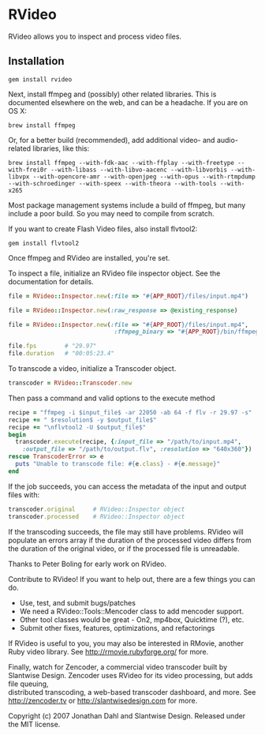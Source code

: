 # RVideo

RVideo allows you to inspect and process video files.


## Installation

`gem install rvideo`

Next, install ffmpeg and (possibly) other related libraries. This is
documented elsewhere on the web, and can be a headache. If you are on OS X:

`brew install ffmpeg`

Or, for a better build (recommended), add additional video- and audio-related
libraries, like this:

`brew install ffmpeg --with-fdk-aac --with-ffplay --with-freetype --with-frei0r --with-libass --with-libvo-aacenc --with-libvorbis --with-libvpx --with-opencore-amr --with-openjpeg --with-opus --with-rtmpdump --with-schroedinger --with-speex --with-theora --with-tools --with-x265`

Most package management systems include a build of ffmpeg, but many include a
poor build. So you may need to compile from scratch.

If you want to create Flash Video files, also install flvtool2:

`gem install flvtool2`

Once ffmpeg and RVideo are installed, you're set.

To inspect a file, initialize an RVideo file inspector object. See the
documentation for details.

```ruby
file = RVideo::Inspector.new(:file => "#{APP_ROOT}/files/input.mp4")

file = RVideo::Inspector.new(:raw_response => @existing_response)

file = RVideo::Inspector.new(:file => "#{APP_ROOT}/files/input.mp4",
                              :ffmpeg_binary => "#{APP_ROOT}/bin/ffmpeg")

file.fps        # "29.97"
file.duration   # "00:05:23.4"
```

To transcode a video, initialize a Transcoder object.

```ruby
transcoder = RVideo::Transcoder.new
```

Then pass a command and valid options to the execute method

```ruby
recipe = "ffmpeg -i $input_file$ -ar 22050 -ab 64 -f flv -r 29.97 -s"
recipe += " $resolution$ -y $output_file$"
recipe += "\nflvtool2 -U $output_file$"
begin
  transcoder.execute(recipe, {:input_file => "/path/to/input.mp4",
    :output_file => "/path/to/output.flv", :resolution => "640x360"})
rescue TranscoderError => e
  puts "Unable to transcode file: #{e.class} - #{e.message}"
end
```

If the job succeeds, you can access the metadata of the input and output
files with:

```ruby
transcoder.original     # RVideo::Inspector object
transcoder.processed    # RVideo::Inspector object
```

If the transcoding succeeds, the file may still have problems. RVideo
will populate an errors array if the duration of the processed video
differs from the duration of the original video, or if the processed
file is unreadable.

Thanks to Peter Boling for early work on RVideo.

Contribute to RVideo! If you want to help out, there are a few things you can
do.

- Use, test, and submit bugs/patches
- We need a RVideo::Tools::Mencoder class to add mencoder support.
- Other tool classes would be great - On2, mp4box, Quicktime (?), etc.
- Submit other fixes, features, optimizations, and refactorings

If RVideo is useful to you, you may also be interested in RMovie, another Ruby
video library. See http://rmovie.rubyforge.org/ for more.

Finally, watch for Zencoder, a commercial video transcoder built by Slantwise
Design. Zencoder uses RVideo for its video processing, but adds file queuing,  
distributed transcoding, a web-based transcoder dashboard, and more. See
http://zencoder.tv or http://slantwisedesign.com for more.

Copyright (c) 2007 Jonathan Dahl and Slantwise Design. Released under the MIT
license.
